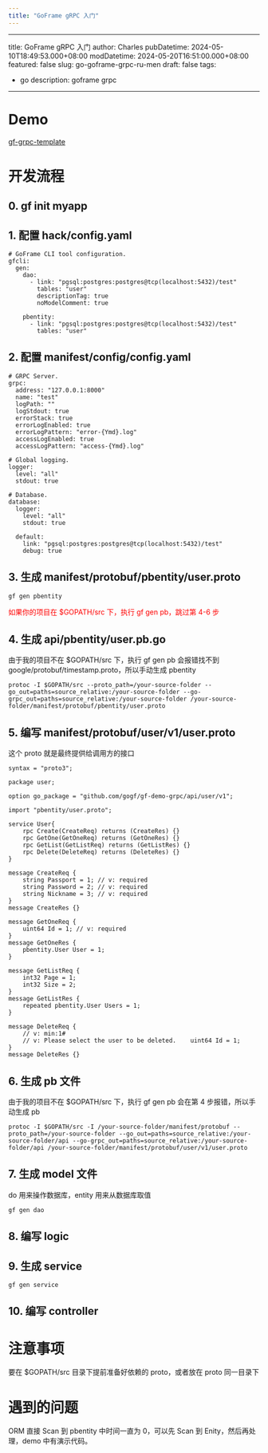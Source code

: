 ```yaml
---
title: "GoFrame gRPC 入门"
---
```

---
title: GoFrame gRPC 入门
author: Charles
pubDatetime: 2024-05-10T18:49:53.000+08:00
modDatetime: 2024-05-20T16:51:00.000+08:00
featured: false
slug: go-goframe-grpc-ru-men
draft: false
tags:
  - go
description: goframe grpc
---

# Demo
[gf-grpc-template](https://github.com/zcyc/gf-grpc-template)

# 开发流程

## 0. gf init myapp

## 1. 配置 hack/config.yaml

```
# GoFrame CLI tool configuration.
gfcli:
  gen:
    dao:
      - link: "pgsql:postgres:postgres@tcp(localhost:5432)/test"
        tables: "user"
        descriptionTag: true
        noModelComment: true

    pbentity:
      - link: "pgsql:postgres:postgres@tcp(localhost:5432)/test"
        tables: "user"
```

## 2. 配置 manifest/config/config.yaml

```
# GRPC Server.
grpc:
  address: "127.0.0.1:8000"
  name: "test"
  logPath: ""
  logStdout: true
  errorStack: true
  errorLogEnabled: true
  errorLogPattern: "error-{Ymd}.log"
  accessLogEnabled: true
  accessLogPattern: "access-{Ymd}.log"

# Global logging.
logger:
  level: "all"
  stdout: true

# Database.
database:
  logger:
    level: "all"
    stdout: true

  default:
    link: "pgsql:postgres:postgres@tcp(localhost:5432)/test"
    debug: true
```

## 3. 生成 manifest/protobuf/pbentity/user.proto

```
gf gen pbentity
```

<font color=red>如果你的项目在 $GOPATH/src 下，执行 gf gen pb，跳过第 4-6 步</font>

## 4. 生成 api/pbentity/user.pb.go
由于我的项目不在 $GOPATH/src 下，执行 gf gen pb 会报错找不到 google/protobuf/timestamp.proto，所以手动生成 pbentity
```
protoc -I $GOPATH/src --proto_path=/your-source-folder --go_out=paths=source_relative:/your-source-folder --go-grpc_out=paths=source_relative:/your-source-folder /your-source-folder/manifest/protobuf/pbentity/user.proto
```

## 5. 编写 manifest/protobuf/user/v1/user.proto
这个 proto 就是最终提供给调用方的接口

```
syntax = "proto3";

package user;

option go_package = "github.com/gogf/gf-demo-grpc/api/user/v1";

import "pbentity/user.proto";

service User{
    rpc Create(CreateReq) returns (CreateRes) {}
    rpc GetOne(GetOneReq) returns (GetOneRes) {}
    rpc GetList(GetListReq) returns (GetListRes) {}
    rpc Delete(DeleteReq) returns (DeleteRes) {}
}

message CreateReq {
    string Passport = 1; // v: required
    string Password = 2; // v: required
    string Nickname = 3; // v: required
}
message CreateRes {}

message GetOneReq {
    uint64 Id = 1; // v: required
}
message GetOneRes {
    pbentity.User User = 1;
}

message GetListReq {
    int32 Page = 1;
    int32 Size = 2;
}
message GetListRes {
    repeated pbentity.User Users = 1;
}

message DeleteReq {
    // v: min:1#
    // v: Please select the user to be deleted.    uint64 Id = 1;
}
message DeleteRes {}
```

## 6. 生成 pb 文件
由于我的项目不在 $GOPATH/src 下，执行 gf gen pb 会在第 4 步报错，所以手动生成 pb
```
protoc -I $GOPATH/src -I /your-source-folder/manifest/protobuf --proto_path=/your-source-folder --go_out=paths=source_relative:/your-source-folder/api --go-grpc_out=paths=source_relative:/your-source-folder/api /your-source-folder/manifest/protobuf/user/v1/user.proto
```

## 7. 生成 model 文件
do 用来操作数据库，entity 用来从数据库取值

```
gf gen dao
```

## 8. 编写 logic

## 9. 生成 service

```
gf gen service
```

## 10. 编写 controller

# 注意事项

要在 $GOPATH/src 目录下提前准备好依赖的 proto，或者放在 proto 同一目录下

# 遇到的问题

ORM 直接 Scan 到 pbentity 中时间一直为 0，可以先 Scan 到 Enity，然后再处理，demo 中有演示代码。
